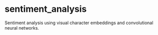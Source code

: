 # sentiment_analysis
Sentiment analysis using visual character embeddings and convolutional neural networks.